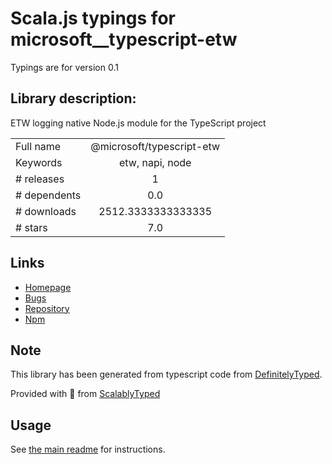 
# Scala.js typings for microsoft__typescript-etw

Typings are for version 0.1

## Library description:
ETW logging native Node.js module for the TypeScript project

|                    |                 |
| ------------------ | :-------------: |
| Full name          | @microsoft/typescript-etw |
| Keywords           | etw, napi, node |
| # releases         | 1 |
| # dependents       | 0.0 |
| # downloads        | 2512.3333333333335 |
| # stars            | 7.0 |

## Links
- [Homepage](https://github.com/microsoft/typescript-etw)
- [Bugs](https://github.com/microsoft/typescript-etw/issues)
- [Repository](https://github.com/microsoft/typescript-etw)
- [Npm](https://www.npmjs.com/package/%40microsoft%2Ftypescript-etw)
    


## Note
This library has been generated from typescript code from [DefinitelyTyped](https://definitelytyped.org).

Provided with :purple_heart: from [ScalablyTyped](https://github.com/oyvindberg/ScalablyTyped)

## Usage
See [the main readme](../../readme.md) for instructions.


